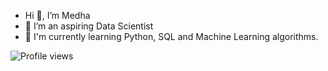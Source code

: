 - Hi 👋, I’m Medha
- 👀 I’m an aspiring Data Scientist
- 🌱 I'm currently learning Python, SQL and Machine Learning algorithms.

![Profile views](https://gpvc.arturio.dev/[MedhaRanga])
<!---
Medha is a ✨ special ✨ repository because its `README.md` (this file) appears on your GitHub profile.
You can click the Preview link to take a look at your changes.
--->
